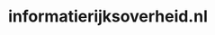 ---
layout: post
title: "informatierijksoverheid.nl"
internal_url: "/dutchgov/informatierijksoverheid.nl.html"
subdomains_count: 4
all_subdomains_count: 4
urls_count: 2
ssl_rank: 0
http_rank: 75
url_link: /data/informatierijksoverheid.nl/urls.txt
all_subdomains_link: /data/informatierijksoverheid.nl/all_subdomains.txt
subdomains_link: /data/informatierijksoverheid.nl/subdomains.txt
categories: dutchgov
---